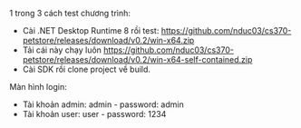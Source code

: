 1 trong 3 cách test chương trình:
 - Cài .NET Desktop Runtime 8 rồi test: https://github.com/nduc03/cs370-petstore/releases/download/v0.2/win-x64.zip
 - Tải cái này chạy luôn https://github.com/nduc03/cs370-petstore/releases/download/v0.2/win-x64-self-contained.zip
 - Cài SDK rồi clone project về build.

Màn hình login:
 - Tài khoản admin: admin - password: admin
 - Tài khoản user: user - password: 1234 
